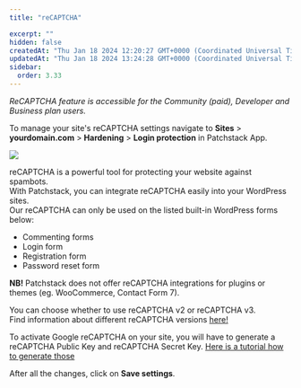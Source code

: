 ```yaml
---
title: "reCAPTCHA"

excerpt: ""
hidden: false
createdAt: "Thu Jan 18 2024 12:20:27 GMT+0000 (Coordinated Universal Time)"
updatedAt: "Thu Jan 18 2024 13:24:28 GMT+0000 (Coordinated Universal Time)"
sidebar:
  order: 3.33
---
```

_ReCAPTCHA feature is accessible for the Community (paid), Developer and Business plan users._


To manage your site's reCAPTCHA settings navigate to **Sites** > **yourdomain.com** > **Hardening** > **Login protection** in Patchstack App.


![](@images/patchstack-hardening-recaptcha.png)


reCAPTCHA is a powerful tool for protecting your website against spambots.  
With Patchstack, you can integrate reCAPTCHA easily into your WordPress sites.  
Our reCAPTCHA can only be used on the listed built-in WordPress forms below:
<ul><li>Commenting forms</li>
<li>Login form</li>
<li>Registration form</li>
<li>Password reset form</li></ul>

**NB!** Patchstack does not offer reCAPTCHA integrations for plugins or themes (eg. WooCommerce, Contact Form 7).

You can choose whether to use reCAPTCHA v2 or reCAPTCHA v3.  
Find information about different reCAPTCHA versions <a href="https://developers.google.com/recaptcha/docs/versions" target="_blank">here!</a>

To activate Google reCAPTCHA on your site, you will have to generate a reCAPTCHA Public Key and reCAPTCHA Secret Key. <a href="/faq-troubleshooting/integrations/how-to-get-the-site-key-and-secret-key-for-the-recaptcha-feature/" target="_blank">Here is a tutorial how to generate those</a>

After all the changes, click on **Save settings**.
